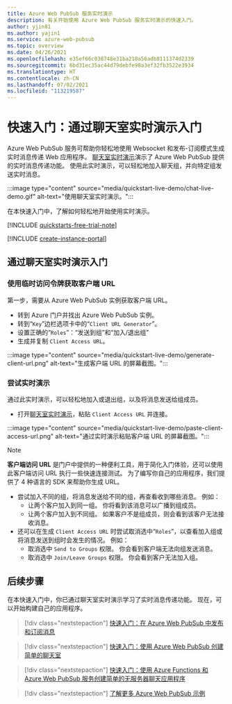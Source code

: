 ```yaml
---
title: Azure Web PubSub 服务实时演示
description: 有关开始使用 Azure Web PubSub 服务实时演示的快速入门。
author: yjin81
ms.author: yajin1
ms.service: azure-web-pubsub
ms.topic: overview
ms.date: 04/26/2021
ms.openlocfilehash: e35ef66c038748e31ba218a56adb8111374d2339
ms.sourcegitcommit: 6bd31ec35ac44d79debfe98a3ef32fb3522e3934
ms.translationtype: HT
ms.contentlocale: zh-CN
ms.lasthandoff: 07/02/2021
ms.locfileid: "113219587"
---
```

# <a name="quickstart-get-started-with-chatroom-live-demo"></a>快速入门：通过聊天室实时演示入门

Azure Web PubSub 服务可帮助你轻松地使用 Websocket 和发布-订阅模式生成实时消息传递 Web 应用程序。 [聊天室实时演示](https://azure.github.io/azure-webpubsub/demos/clientpubsub.html)演示了 Azure Web PubSub 提供的实时消息传递功能。 使用此实时演示，可以轻松地加入聊天组，并向特定组发送实时消息。 

:::image type="content" source="media/quickstart-live-demo/chat-live-demo.gif" alt-text="使用聊天室实时演示。":::

在本快速入门中，了解如何轻松地开始使用实时演示。

[!INCLUDE [quickstarts-free-trial-note](../../includes/quickstarts-free-trial-note.md)]

[!INCLUDE [create-instance-portal](includes/create-instance-portal.md)]

## <a name="get-started-with-the-chatroom-live-demo"></a>通过聊天室实时演示入门

### <a name="get-client-url-with-a-temp-access-token"></a>使用临时访问令牌获取客户端 URL

第一步，需要从 Azure Web PubSub 实例获取客户端 URL。 

- 转到 Azure 门户并找出 Azure Web PubSub 实例。
- 转到“`Key`”边栏选项卡中的“`Client URL Generator`”。 
- 设置正确的“`Roles`”：“发送到组”和“加入/退出组” 
- 生成并复制 `Client Access URL`。 

:::image type="content" source="media/quickstart-live-demo/generate-client-url.png" alt-text="生成客户端 URL 的屏幕截图。":::

### <a name="try-the-live-demo"></a>尝试实时演示 

通过此实时演示，可以轻松地加入或退出组，以及将消息发送给组成员。 

- 打开[聊天室实时演示](https://azure.github.io/azure-webpubsub/demos/clientpubsub.html)，粘贴 `Client Access URL` 并连接。 

:::image type="content" source="media/quickstart-live-demo/paste-client-access-url.png" alt-text="通过实时演示粘贴客户端 URL 的屏幕截图。":::

> [!NOTE]
>  **客户端访问 URL** 是门户中提供的一种便利工具，用于简化入门体验，还可以使用此客户端访问 URL 执行一些快速连接测试。 为了编写你自己的应用程序，我们提供了 4 种语言的 SDK 来帮助你生成 URL。 

- 尝试加入不同的组，将消息发送给不同的组，再查看收到哪些消息。 例如：
    - 让两个客户加入到同一组。 你将看到该消息可以广播到组成员。 
    - 让两个客户加入到不同组。 如果客户不是组成员，则会看到该客户无法接收消息。 
- 还可以在生成 `Client Access URL` 时尝试取消选中“`Roles`”，以查看加入组或将消息发送到组时会发生的情况。 例如：
    - 取消选中 `Send to Groups` 权限。 你会看到客户端无法向组发送消息。 
    - 取消选中 `Join/Leave Groups` 权限。 你会看到客户无法加入组。 

## <a name="next-steps"></a>后续步骤

在本快速入门中，你已通过聊天室实时演示学习了实时消息传递功能。 现在，可以开始构建自己的应用程序。 

> [!div class="nextstepaction"]
> [快速入门：在 Azure Web PubSub 中发布和订阅消息](https://azure.github.io/azure-webpubsub/getting-started/publish-messages/js-publish-message)

> [!div class="nextstepaction"]
> [快速入门：使用 Azure Web PubSub 创建简单的聊天室](https://azure.github.io/azure-webpubsub/getting-started/create-a-chat-app/js-handle-events)

> [!div class="nextstepaction"]
> [快速入门：使用 Azure Functions 和 Azure Web PubSub 服务创建简单的无服务器聊天应用程序](./quickstart-serverless.md)

> [!div class="nextstepaction"]
> [了解更多 Azure Web PubSub 示例](https://github.com/Azure/azure-webpubsub/tree/main/samples)